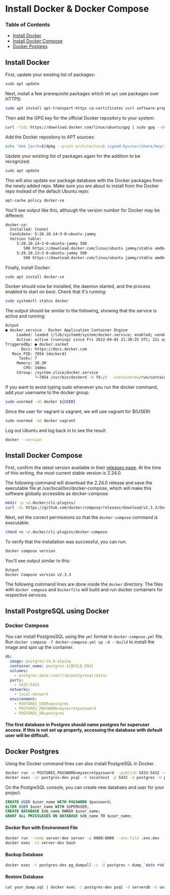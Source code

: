 # Install Docker & Docker Compose

### Table of Contents

- [Install Docker](#install-docker)
- [Install Docker Compose](#install-docker-compose)
- [Docker Postgres](#docker-postgres)

## Install Docker

First, update your existing list of packages:

```bash
sudo apt update
```

Next, install a few prerequisite packages which let `apt` use packages over
HTTPS:

```bash
sudo apt install apt-transport-https ca-certificates curl software-properties-common
```

Then add the GPG key for the official Docker repository to your system:

```bash
curl -fsSL https://download.docker.com/linux/ubuntu/gpg | sudo gpg --dearmor -o /usr/share/keyrings/docker-archive-keyring.gpg
```

Add the Docker repository to APT sources:

```bash
echo "deb [arch=$(dpkg --print-architecture) signed-by=/usr/share/keyrings/docker-archive-keyring.gpg] https://download.docker.com/linux/ubuntu $(lsb_release -cs) stable" | sudo tee /etc/apt/sources.list.d/docker.list > /dev/null
```

Update your existing list of packages again for the addition to be recognized:

```bash
sudo apt update
```

This will also update our package database with the Docker packages from the
newly added repo. Make sure you are about to install from the Docker repo
instead of the default Ubuntu repo:

```bash
apt-cache policy docker-ce
```

You'll see output like this, although the version number for Docker may be
different:

```bash
docker-ce:
  Installed: (none)
  Candidate: 5:20.10.14~3-0~ubuntu-jammy
  Version table:
     5:20.10.14~3-0~ubuntu-jammy 500
        500 https://download.docker.com/linux/ubuntu jammy/stable amd64 Packages
     5:20.10.13~3-0~ubuntu-jammy 500
        500 https://download.docker.com/linux/ubuntu jammy/stable amd64 Packages
```

Finally, install Docker:

```bash
sudo apt install docker-ce
```

Docker should now be installed, the daemon started, and the process enabled to
start on boot. Check that it's running:

```bash
sudo systemctl status docker
```

The output should be similar to the following, showing that the service is
active and running:

```bash
Output
● docker.service - Docker Application Container Engine
     Loaded: loaded (/lib/systemd/system/docker.service; enabled; vendor preset: enabled)
     Active: active (running) since Fri 2022-04-01 21:30:25 UTC; 22s ago
TriggeredBy: ● docker.socket
       Docs: https://docs.docker.com
   Main PID: 7854 (dockerd)
      Tasks: 7
     Memory: 38.3M
        CPU: 340ms
     CGroup: /system.slice/docker.service
             └─7854 /usr/bin/dockerd -H fd:// --containerd=/run/containerd/containerd.sock
```

If you want to avoid typing sudo whenever you run the docker command, add your
username to the docker group.

```bash
sudo usermod -aG docker ${USER}
```

Since the user for vagrant is vagrant, we will use vagrant for ${USER}

```bash
sudo usermod -aG docker vagrant
```

Log out Ubuntu and log back in to see the result

```bash
docker --version
```

## Install Docker Compose

First, confirm the latest version available in their
[releases page](https://github.com/docker/compose/releases). At the time of this
writing, the most current stable version is 2.24.0.

The following command will download the 2.24.0 release and save the executable
file at /usr/local/bin/docker-compose, which will make this software globally
accessible as docker-compose:

```bash
mkdir -p ~/.docker/cli-plugins/
curl -SL https://github.com/docker/compose/releases/download/v2.3.3/docker-compose-linux-x86_64 -o ~/.docker/cli-plugins/docker-compose
```

Next, set the correct permissions so that the `docker-compose` command is
executable:

```bash
chmod +x ~/.docker/cli-plugins/docker-compose
```

To verify that the installation was successful, you can run:

```bash
docker compose version
```

You'll see output similar to this:

```bash
Output
Docker Compose version v2.3.3
```

The following command lines are done inside the `docker` directory. The files
with `docker compose` and `Dockerfile` will build and run docker containers for
respective services.

## Install PostgreSQL using Docker

### Docker Compose

You can install PostgresSQL using the `yml` format in `docker-compose.yml` file.
Run `docker compose -f docker-compose.yml up -d --build` to install the image
and spin up the container.

```yml
db:
  image: postgres:14.0-alpine
  container_name: postgres-${BUILD_ENV}
  volumes:
    - postgres_data:/var/lib/postgresql/data/
  ports:
    - 5432:5432
  networks:
    - local-network
  environment:
    - POSTGRES_USER=postgres
    - POSTGRES_PASSWORD=mysecretpassword
    - POSTGRES_DB=postgres
```

#### The first database in Postgres should name postgres for superuser access. If this is not set up properly, accessing the database with default user will be difficult.

## Docker Postgres

Using the Docker command lines can also install PostgreSQL in Docker.

```bash
docker run -e POSTGRES_PASSWORD=mysecretpassword --publish 5433:5432 -d --name postgres-dev postgres:14.0-alpine
docker exec -it postgres-dev psql -h localhost -p 5432 -d postgres -U postgres
```

On the PostgreSQL console, you can create new databaes and user for your
project.

```sql
CREATE USER $user_name WITH PASSWORD $password;
ALTER USER $user_name WITH SUPERUSER;
CREATE DATABASE $db_name OWNER $user_name;
GRANT ALL PRIVILEGES ON DATABASE $db_name TO $user_name;
```

#### Docker Run with Environment File

```bash
docker run --name server-dev server -p 8000:8000 --env-file .env.dev
docker exec -it server-dev bash
```

#### Backup Database

```bash
docker exec -t postgres-dev pg_dumpall -c -U postgres > dump_`date +%d-%m-%Y"_"%H_%M_%S`.sql
```

#### Restore Database

```bash
cat your_dump.sql | docker exec -i postgres-dev psql -d serverdb -U serverusr
```
